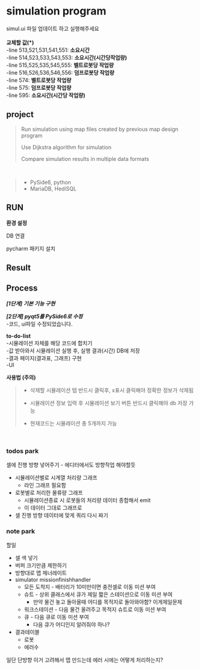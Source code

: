 # simulation program

simul.ui 파일 업데이트 하고 실행해주세요
</br>
</br>
**교체할 값(*)**
</br>
-line 513,521,531,541,551: **소요시간**
</br>
-line 514,523,533,543,553: **소요시간(시간당작업량)**
</br>
-line 515,525,535,545,555: **벨트로봇당 작업량**
</br>
-line 516,526,536,546,556: **덤프로봇당 작업량**
</br>
-line 574: **벨트로봇당 작업량**
</br>
-line 575: **덤프로봇당 작업량**
</br>
-line 595: **소요시간(시간당 작업량)**
</br>


## project

> Run simulation using map files created by previous map design program
>
> Use Dijkstra algorithm for simulation
>
> Compare simulation results in multiple data formats
</br>

> + PySide6, python
> + MariaDB, HediSQL

## RUN
**환경 설정**

DB 연결

pycharm 패키지 설치

## Result

## Process
***[1단계] 기본 기능 구현***

***[2단계] pyqt5를 PySide6로 수정***
</br>
-코드, ui파일 수정되었습니다.

**to-do-list**
</br>
-시뮬레이션 자체를 해당 코드에 합치기 </br>
-값 받아와서 시뮬레이션 실행 후, 실행 결과(시간) DB에 저장 </br>
-결과 페이지(결과표, 그래프) 구현 </br>
-UI </br>

**사용법 (주의)**

> + 삭제할 시뮬레이션 탭 반드시 클릭후, x표시 클릭해야 정확한 정보가 삭제됨
>
> + 시뮬레이션 정보 입력 후 시뮬레이션 보기 버튼 반드시 클릭해야 db 저장 가능
>
> + 현재코드는 시뮬레이션 총 5개까지 가능
</br>


### todos park

셀에 진행 방향 넣어주기 - 에디터에서도 방향작업 해야할듯

- 시뮬레이션별로 시계열 처리량 그래프
    - 라인 그래프 필요함
- 로봇별로 처리한 물류량 그래프
    - 시뮬레이션종료 시 로봇들의 처리량 데이터 종합해서 emit
    - 이 데이터 그대로 그래프로
- 셀 진행 방향 데이터에 맞게 쿼리 다시 짜기

### note park

할일

- 셀 색 넣기
- 버퍼 크기만큼 제한하기
- 방향대로 맵 제너레이트
- simulator missionfinishhandler
    - 모든 도착지 - 배터리가 10미만이면 충전셀로 이동 미션 부여
    - 슈트 - 상위 클래스에서 큐가 제일 짧은 스테이션으로 이동 미션 부여
        - 만약 물건 놓고 돌아올때 어디를 목적지로 돌아와야함? 이게제일문제
    - 워크스테이션 - 다음 물건 올려주고 목적지 슈트로 이동 미션 부여
    - 큐 - 다음 큐로 이동 미션 부여
        - 다음 큐가 어디인지 알려줘야 하나?
- 결과테이블
    - 로봇
    - 에러수

일단 단방향 이거 고려해서 맵 만드는데 에러 시에는 어떻게 처리하는지?